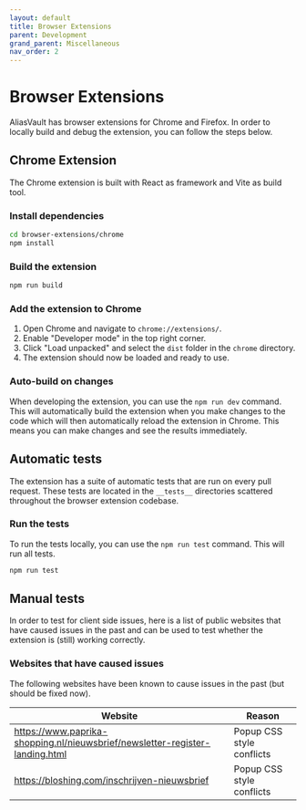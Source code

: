 ```yaml
---
layout: default
title: Browser Extensions
parent: Development
grand_parent: Miscellaneous
nav_order: 2
---
```


# Browser Extensions
AliasVault has browser extensions for Chrome and Firefox. In order to locally build and debug the extension, you can follow the steps below.

## Chrome Extension
The Chrome extension is built with React as framework and Vite as build tool.

### Install dependencies

```bash
cd browser-extensions/chrome
npm install
```

### Build the extension

```bash
npm run build
```

### Add the extension to Chrome

1. Open Chrome and navigate to `chrome://extensions/`.
2. Enable "Developer mode" in the top right corner.
3. Click "Load unpacked" and select the `dist` folder in the `chrome` directory.
4. The extension should now be loaded and ready to use.

### Auto-build on changes
When developing the extension, you can use the `npm run dev` command. This will automatically build the extension when you make changes to the code which will then automatically reload the extension in Chrome. This means you can make changes and see the results immediately.

## Automatic tests
The extension has a suite of automatic tests that are run on every pull request. These tests are located in the `__tests__` directories scattered throughout the browser extension codebase.

### Run the tests
To run the tests locally, you can use the `npm run test` command. This will run all tests.

```bash
npm run test
```

## Manual tests
In order to test for client side issues, here is a list of public websites that have caused issues in the past and can be used to test whether the extension is (still) working correctly.

### Websites that have caused issues
The following websites have been known to cause issues in the past (but should be fixed now).

| Website | Reason |
| --- | --- |
| https://www.paprika-shopping.nl/nieuwsbrief/newsletter-register-landing.html | Popup CSS style conflicts |
| https://bloshing.com/inschrijven-nieuwsbrief | Popup CSS style conflicts |
